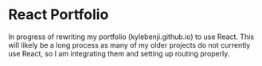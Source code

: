 # React Portfolio

In progress of rewriting my portfolio (kylebenji.github.io) to use React. This will likely be a long process as many of my older projects do not currently use React, so I am integrating them and setting up routing properly.
